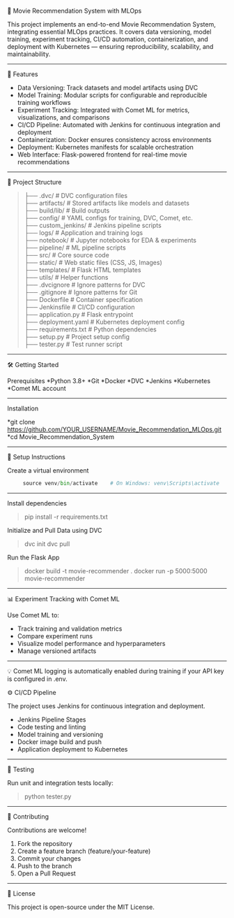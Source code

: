 🎥 Movie Recommendation System with MLOps

This project implements an end-to-end Movie Recommendation System, integrating essential MLOps practices. It covers data versioning, model training, experiment tracking, CI/CD automation, containerization, and deployment with Kubernetes — ensuring reproducibility, scalability, and maintainability.

------------------------------------------------------------------------------------------------------------------------------------------------------------------------------------------------------

🚀 Features

* Data Versioning: Track datasets and model artifacts using DVC
* Model Training: Modular scripts for configurable and reproducible training workflows
* Experiment Tracking: Integrated with Comet ML for metrics, visualizations, and comparisons
* CI/CD Pipeline: Automated with Jenkins for continuous integration and deployment
* Containerization: Docker ensures consistency across environments
* Deployment: Kubernetes manifests for scalable orchestration
* Web Interface: Flask-powered frontend for real-time movie recommendations
------------------------------------------------------------------------------------------------------------------------------------------------------------------------------------------------------

📁 Project Structure

>├── .dvc/                 # DVC configuration files     
>├── artifacts/            # Stored artifacts like models and datasets   
>├── build/lib/            # Build outputs    
>├── config/               # YAML configs for training, DVC, Comet, etc.    
>├── custom_jenkins/       # Jenkins pipeline scripts  
>├── logs/                 # Application and training logs  
>├── notebook/             # Jupyter notebooks for EDA & experiments  
>├── pipeline/             # ML pipeline scripts  
>├── src/                  # Core source code  
>├── static/               # Web static files (CSS, JS, Images)  
>├── templates/            # Flask HTML templates  
>├── utils/                # Helper functions  
>├── .dvcignore            # Ignore patterns for DVC  
>├── .gitignore            # Ignore patterns for Git  
>├── Dockerfile            # Container specification  
>├── Jenkinsfile           # CI/CD configuration  
>├── application.py        # Flask entrypoint  
>├── deployment.yaml       # Kubernetes deployment config  
>├── requirements.txt      # Python dependencies  
>├── setup.py              # Project setup config  
>├── tester.py             # Test runner script  

------------------------------------------------------------------------------------------------------------------------------------------------------------------------------------------------------

🛠️ Getting Started

Prerequisites
*Python 3.8+
*Git
*Docker
*DVC
*Jenkins
*Kubernetes
*Comet ML account

------------------------------------------------------------------------------------------------------------------------------------------------------------------------------------------------------

Installation

*git clone https://github.com/YOUR_USERNAME/Movie_Recommendation_MLOps.git
*cd Movie_Recommendation_System

------------------------------------------------------------------------------------------------------------------------------------------------------------------------------------------------------

🔧 Setup Instructions

Create a virtual environment

 ```  python -m venv venv
      source venv/bin/activate    # On Windows: venv\Scripts\activate 
```
------------------------------------------------------------------------------------------------------------------------------------------------------------------------------------------------------

Install dependencies

>pip install -r requirements.txt


Initialize and Pull Data using DVC
>dvc init
>dvc pull

Run the Flask App
>docker build -t movie-recommender .
>docker run -p 5000:5000 movie-recommender

------------------------------------------------------------------------------------------------------------------------------------------------------------------------------------------------------

📊 Experiment Tracking with Comet ML

Use Comet ML to:

* Track training and validation metrics  
* Compare experiment runs  
* Visualize model performance and hyperparameters  
* Manage versioned artifacts  

------------------------------------------------------------------------------------------------------------------------------------------------------------------------------------------------------

💡 Comet ML logging is automatically enabled during training if your API key is configured in .env.

⚙️ CI/CD Pipeline

The project uses Jenkins for continuous integration and deployment.

- Jenkins Pipeline Stages  
- Code testing and linting  
- Model training and versioning  
- Docker image build and push  
- Application deployment to Kubernetes  

------------------------------------------------------------------------------------------------------------------------------------------------------------------------------------------------------
🧪 Testing

Run unit and integration tests locally:

>python tester.py

------------------------------------------------------------------------------------------------------------------------------------------------------------------------------------------------------
🤝 Contributing

Contributions are welcome!

  1. Fork the repository  
  2. Create a feature branch (feature/your-feature)  
  3. Commit your changes  
  4. Push to the branch  
  5. Open a Pull Request  
  
------------------------------------------------------------------------------------------------------------------------------------------------------------------------------------------------------
📜 License

This project is open-source under the MIT License.
